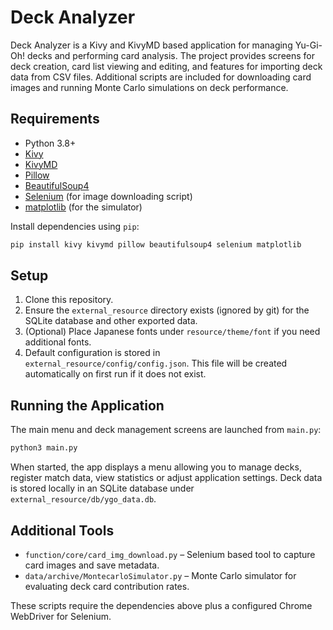 # Deck Analyzer

Deck Analyzer is a Kivy and KivyMD based application for managing Yu-Gi-Oh! decks and performing card analysis.  The project provides screens for deck creation, card list viewing and editing, and features for importing deck data from CSV files.  Additional scripts are included for downloading card images and running Monte Carlo simulations on deck performance.

## Requirements

- Python 3.8+
- [Kivy](https://kivy.org/)
- [KivyMD](https://kivymd.readthedocs.io/)
- [Pillow](https://pillow.readthedocs.io/)
- [BeautifulSoup4](https://www.crummy.com/software/BeautifulSoup/)
- [Selenium](https://selenium.dev/) (for image downloading script)
- [matplotlib](https://matplotlib.org/) (for the simulator)

Install dependencies using `pip`:

```bash
pip install kivy kivymd pillow beautifulsoup4 selenium matplotlib
```

## Setup

1. Clone this repository.
2. Ensure the `external_resource` directory exists (ignored by git) for the SQLite database and other exported data.
3. (Optional) Place Japanese fonts under `resource/theme/font` if you need additional fonts.
4. Default configuration is stored in `external_resource/config/config.json`. This file will be created automatically on first run if it does not exist.

## Running the Application

The main menu and deck management screens are launched from `main.py`:

```bash
python3 main.py
```

When started, the app displays a menu allowing you to manage decks, register match data, view statistics or adjust application settings. Deck data is stored locally in an SQLite database under `external_resource/db/ygo_data.db`.

## Additional Tools

  - `function/core/card_img_download.py` – Selenium based tool to capture card images and save metadata.
  - `data/archive/MontecarloSimulator.py` – Monte Carlo simulator for evaluating deck card contribution rates.

These scripts require the dependencies above plus a configured Chrome WebDriver for Selenium.

